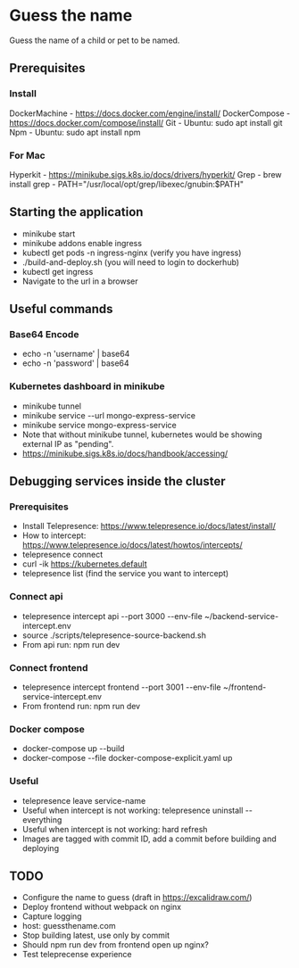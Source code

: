 # Guess the name
Guess the name of a child or pet to be named.

## Prerequisites

### Install
DockerMachine - https://docs.docker.com/engine/install/
DockerCompose - https://docs.docker.com/compose/install/
Git - Ubuntu: sudo apt install git
Npm - Ubuntu: sudo apt install npm

### For Mac
Hyperkit - https://minikube.sigs.k8s.io/docs/drivers/hyperkit/
Grep - brew install grep - PATH="/usr/local/opt/grep/libexec/gnubin:$PATH"

## Starting the application
- minikube start    
- minikube addons enable ingress
- kubectl get pods -n ingress-nginx (verify you have ingress)
- ./build-and-deploy.sh (you will need to login to dockerhub)
- kubectl get ingress
- Navigate to the url in a browser

## Useful commands

### Base64 Encode
- echo -n 'username' | base64
- echo -n 'password' | base64

### Kubernetes dashboard in minikube
- minikube tunnel
- minikube service --url mongo-express-service
- minikube service mongo-express-service
- Note that without minikube tunnel, kubernetes would be showing external IP as "pending".
- https://minikube.sigs.k8s.io/docs/handbook/accessing/

## Debugging services inside the cluster

### Prerequisites
- Install Telepresence: https://www.telepresence.io/docs/latest/install/
- How to intercept: https://www.telepresence.io/docs/latest/howtos/intercepts/
- telepresence connect
- curl -ik https://kubernetes.default
- telepresence list (find the service you want to intercept)

### Connect api
- telepresence intercept api --port 3000 --env-file ~/backend-service-intercept.env
- source ./scripts/telepresence-source-backend.sh
- From api run: npm run dev

### Connect frontend
- telepresence intercept frontend --port 3001 --env-file ~/frontend-service-intercept.env
- From frontend run: npm run dev

### Docker compose
- docker-compose up --build
- docker-compose --file docker-compose-explicit.yaml up

### Useful
- telepresence leave service-name
- Useful when intercept is not working: telepresence uninstall --everything
- Useful when intercept is not working: hard refresh
- Images are tagged with commit ID, add a commit before building and deploying

## TODO
- Configure the name to guess (draft in https://excalidraw.com/)
- Deploy frontend without webpack on nginx
- Capture logging
- host: guessthename.com
- Stop building latest, use only by commit
- Should npm run dev from frontend open up nginx?
- Test teleprecense experience